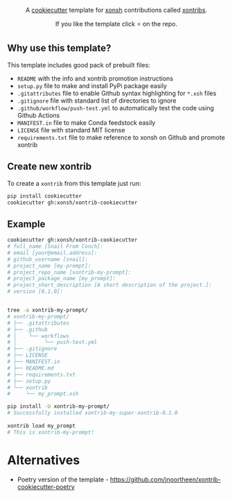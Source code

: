 <p align="center">
A <a href="https://github.com/audreyr/cookiecutter">cookiecutter</a> template for <a href="https://github.com/xonsh/xonsh">xonsh</a> contributions called <a href="https://xon.sh/xontribs.html">xontribs</a>.
</p>

<p align="center">  
If you like the template click ⭐ on the repo.
</p>

## Why use this template?

This template includes good pack of prebuilt files: 

* `README` with the info and xontrib promotion instructions
* `setup.py` file to make and install PyPi package easily 
* `.gitattributes` file to enable Github syntax highlighting for `*.xsh` files
* `.gitignore` file with standard list of directories to ignore
* `.github/workflow/push-test.yml` to automatically test the code using Github Actions
* `MANIFEST.in` file to make Conda feedstock easily
* `LICENSE` file with standard MIT license
* `requirements.txt` file to make reference to xonsh on Github and promote xontrib

## Create new xontrib

To create a `xontrib` from this template just run:
```bash
pip install cookiecutter
cookiecutter gh:xonsh/xontrib-cookiecutter
```

## Example
```bash
cookiecutter gh:xonsh/xontrib-cookiecutter 
# full_name [Snail From Conch]: 
# email [your@email.address]: 
# github_username [snail]: 
# project_name [my-prompt]: 
# project_repo_name [xontrib-my-prompt]: 
# project_package_name [my_prompt]: 
# project_short_description [A short description of the project.]: 
# version [0.1.0]: 


tree -a xontrib-my-prompt/
# xontrib-my-prompt/
# ├── .gitattributes
# ├── .github
# │    └── workflows
# │         └── push-test.yml
# ├── .gitignore
# ├── LICENSE
# ├── MANIFEST.in
# ├── README.md
# ├── requirements.txt
# ├── setup.py
# └── xontrib
#     └── my_prompt.xsh

pip install -U xontrib-my-prompt/
# Successfully installed xontrib-my-super-xontrib-0.1.0
  
xontrib load my_prompt
# This is xontrib-my-prompt!
```

# Alternatives
- Poetry version of the template - https://github.com/jnoortheen/xontrib-cookiecutter-poetry
